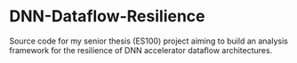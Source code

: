 # DNN-Dataflow-Resilience
Source code for my senior thesis (ES100) project aiming to build an analysis framework for the resilience of DNN accelerator dataflow architectures. 

